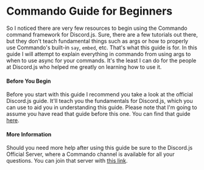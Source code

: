 # Commando Guide for Beginners

So I noticed there are very few resources to begin using the Commando command framework for Discord.js. Sure, there are a few tutorials out there, but they don't teach fundamental things such as args or how to properly use Commando's built-in `say`, `embed`, etc. That's what this guide is for. In this guide I will attempt to explain everything in commando from using args to when to use async for your commands. It's the least I can do for the people at Discord.js who helped me greatly on learning how to use it.

#### Before You Begin

Before you start with this guide I recommend you take a look at the official Discord.js guide. It'll teach you the fundamentals for Discord.js, which you can use to aid you in understanding this guide. Please note that I'm going to assume you have read that guide before this one. You can find that guide [here](http://discordjs.guide/).

#### More Information

Should you need more help after using this guide be sure to the Discord.js Official Server, where a Commando channel is available for all your questions. You can join that server with [this link](https://discord.gg/bRCvFy9).
